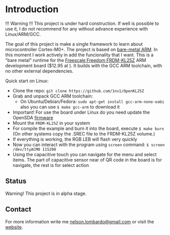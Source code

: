 Introduction
============

!!! Warning !!!
This project is under hard construction. If well is possible to use it, I do not recommend for any without advance experience with Linux/ARM/GCC.

The goal of this project is make a single framework to learn about microcontroller Cortex-M0+. 
The project is based on [bare-metal ARM](https://github.com/payne92/bare-metal-arm). In this moment I work actively in add the funcionality that I want. This is a "bare metal" runtime for the 
[Freescale Freedom FRDM-KL25Z](http://www.freescale.com/webapp/sps/site/prod_summary.jsp?code=FRDM-KL25Z) 
ARM development board ($12.95 at ). It builds with the GCC ARM toolchain, with no other external dependencies.

Quick start on Linux:

+ Clone the repo: `git clone https://github.com/1nv1/OpenKL25Z`
+ Grab and unpack GCC ARM toolchain:
    + On Ubuntu/Debian/Fedora: `sudo apt-get install gcc-arm-none-eabi` also you can use `$ make gcc-arm` to download it 
+ Important! For use the board under Linux do you need update the OpenSDA [firmware](http://www.pemicro.com/blog/index.cfm?post_id=11)
+ Mount the `FRDM-KL25Z` in your system 
+ For compile the example and burn it into the board, execute `$ make burn` (On other systems copy the .SREC file to the FRDM-KL25Z volume.)
+ If everything is working, the RGB LEB will flash very quickly
+ Now you can interact with the program using `screen` command: `$ screen /dev/ttyACM0 115200`
+ Using the capacitive touch you can navigate for the menu and select items. The part of capacitive sensor near of QR code in the board is for navigate, the rest is for select action

Status
------
Warning! This project is in alpha stage.

    
Contact
-------

For more information write me [nelson.lombardo@gmail.com](mailto:nelson.lombardo@gmail.com) or visit the [website](http://1nv1.github.io/OpenKL25Z/).
